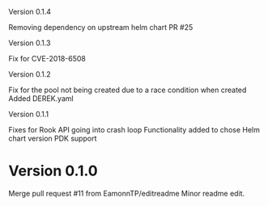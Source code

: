 Version 0.1.4

Removing dependency on upstream helm chart PR #25

Version 0.1.3

Fix for CVE-2018-6508

Version 0.1.2

Fix for the pool not being created due to a race condition when created
Added DEREK.yaml

Version 0.1.1

Fixes for Rook API going into crash loop
Functionality added to chose Helm chart version
PDK support


# Version 0.1.0

Merge pull request #11 from EamonnTP/editreadme
Minor readme edit.